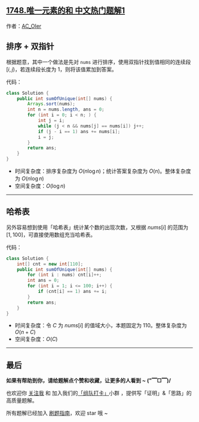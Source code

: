 ## [1748.唯一元素的和 中文热门题解1](https://leetcode.cn/problems/sum-of-unique-elements/solutions/100000/gong-shui-san-xie-yi-ti-shuang-jie-pai-x-atnd)

作者：[AC_OIer](https://leetcode.cn/u/AC_OIer)


## 排序 + 双指针

根据题意，其中一个做法是先对 `nums` 进行排序，使用双指针找到值相同的连续段 $[i, j)$，若连续段长度为 $1$，则将该值累加到答案。

代码：
```Java []
class Solution {
    public int sumOfUnique(int[] nums) {
        Arrays.sort(nums);
        int n = nums.length, ans = 0;
        for (int i = 0; i < n; ) {
            int j = i;
            while (j < n && nums[j] == nums[i]) j++;
            if (j - i == 1) ans += nums[i];
            i = j;
        }
        return ans;
    }
}
```
* 时间复杂度：排序复杂度为 $O(n\log{n})$；统计答案复杂度为 $O(n)$。整体复杂度为 $O(n\log{n})$
* 空间复杂度：$O(\log{n})$

---

## 哈希表

另外容易想到使用「哈希表」统计某个数的出现次数，又根据 $nums[i]$ 的范围为 $[1, 100]$，可直接使用数组充当哈希表。

代码：
```Java []
class Solution {
    int[] cnt = new int[110];
    public int sumOfUnique(int[] nums) {
        for (int i : nums) cnt[i]++;
        int ans = 0;
        for (int i = 1; i <= 100; i++) {
            if (cnt[i] == 1) ans += i;
        }
        return ans;
    }
}
```
* 时间复杂度：令 $C$ 为 $nums[i]$ 的值域大小，本题固定为 $110$。整体复杂度为 $O(n + C)$
* 空间复杂度：$O(C)$

---

## 最后

**如果有帮助到你，请给题解点个赞和收藏，让更多的人看到 ~ ("▔□▔)/**

也欢迎你 [关注我](https://oscimg.oschina.net/oscnet/up-19688dc1af05cf8bdea43b2a863038ab9e5.png) 和 加入我们的[「组队打卡」](https://leetcode-cn.com/u/ac_oier/)小群 ，提供写「证明」&「思路」的高质量题解。

所有题解已经加入 [刷题指南](https://github.com/SharingSource/LogicStack-LeetCode/wiki)，欢迎 star 哦 ~